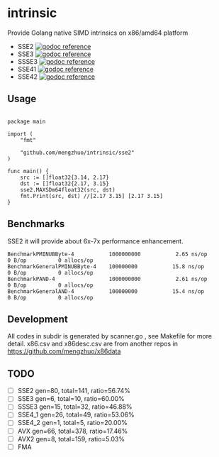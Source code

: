 
# intrinsic
Provide Golang native SIMD intrinsics on x86/amd64 platform

* SSE2 [![godoc reference](https://godoc.org/github.com/mengzhuo/intrinsic/sse2?status.png)](https://godoc.org/github.com/mengzhuo/intrinsic/sse2)
* SSE3 [![godoc reference](https://godoc.org/github.com/mengzhuo/intrinsic/sse3?status.png)](https://godoc.org/github.com/mengzhuo/intrinsic/sse3)
* SSSE3 [![godoc reference](https://godoc.org/github.com/mengzhuo/intrinsic/ssse3?status.png)](https://godoc.org/github.com/mengzhuo/intrinsic/ssse3)
* SSE41 [![godoc reference](https://godoc.org/github.com/mengzhuo/intrinsic/sse41?status.png)](https://godoc.org/github.com/mengzhuo/intrinsic/sse41)
* SSE42 [![godoc reference](https://godoc.org/github.com/mengzhuo/intrinsic/sse42?status.png)](https://godoc.org/github.com/mengzhuo/intrinsic/sse42)

## Usage

```golang

package main

import (
    "fmt"

    "github.com/mengzhuo/intrinsic/sse2"
)

func main() {
    src := []float32{3.14, 2.17}
    dst := []float32{2.17, 3.15}
    sse2.MAXSDm64float32(src, dst)
    fmt.Print(src, dst) //[2.17 3.15] [2.17 3.15]
}

```

## Benchmarks

SSE2
it will provide about 6x-7x performance enhancement.

```
BenchmarkPMINUBByte-4         	1000000000	         2.65 ns/op	       0 B/op	       0 allocs/op
BenchmarkGeneralPMINUBByte-4   	100000000	        15.8 ns/op	       0 B/op	       0 allocs/op
BenchmarkPAND-4               	1000000000	         2.61 ns/op	       0 B/op	       0 allocs/op
BenchmarkGeneralAND-4         	100000000	        15.4 ns/op	       0 B/op	       0 allocs/op
```

## Development

All codes in subdir is generated by scanner.go , see Makefile for more detail.
x86.csv and x86desc.csv are from another repos in https://github.com/mengzhuo/x86data

## TODO

- [ ] SSE2  gen=80, total=141, ratio=56.74%
- [ ] SSE3  gen=6, total=10, ratio=60.00%
- [ ] SSSE3 gen=15, total=32, ratio=46.88%
- [ ] SSE4\_1  gen=26, total=49, ratio=53.06%
- [ ] SSE4\_2  gen=1, total=5, ratio=20.00%
- [ ] AVX  gen=66, total=378, ratio=17.46%
- [ ] AVX2 gen=8, total=159, ratio=5.03%
- [ ] FMA
